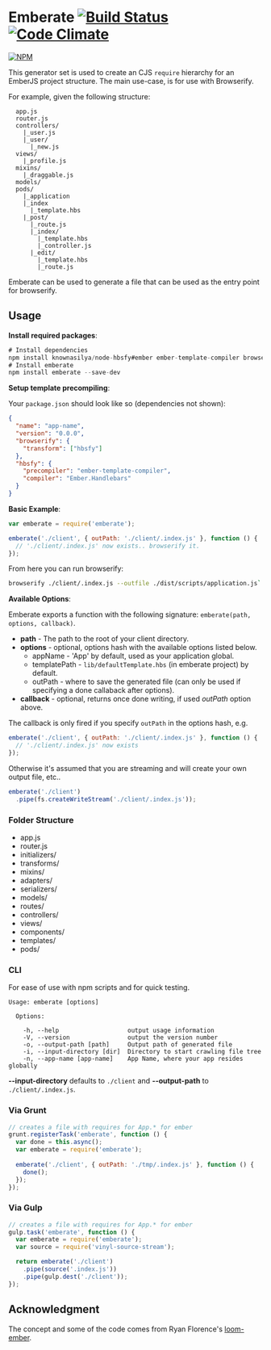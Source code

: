 Emberate [![Build Status][travis-img]][travis-url] [![Code Climate][coverage-img]][coverage-url]
======================

[![NPM][npm-badge-img]][npm-badge-url]

This generator set is used to create an CJS `require` hierarchy for an EmberJS project structure.
The main use-case, is for use with Browserify.  

For example, given the following structure:

```no-highlight
  app.js
  router.js
  controllers/
    |_user.js
    |_user/
      |_new.js
  views/
    |_profile.js
  mixins/
    |_draggable.js
  models/
  pods/
    |_application
    |_index
      |_template.hbs  
    |_post/
      |_route.js
      |_index/
        |_template.hbs
        |_controller.js
      |_edit/
        |_template.hbs
        |_route.js
```

Emberate can be used to generate a file that can be used as the
entry point for browserify.

## Usage

__Install required packages__:

```js
# Install dependencies
npm install knownasilya/node-hbsfy#ember ember-template-compiler browserify --save-dev
# Install emberate
npm install emberate --save-dev
```

__Setup template precompiling__:

Your `package.json` should look like so (dependencies not shown):

```json
{
  "name": "app-name",
  "version": "0.0.0",
  "browserify": {
    "transform": ["hbsfy"]
  },
  "hbsfy": {
    "precompiler": "ember-template-compiler",
    "compiler": "Ember.Handlebars"
  }
}
```

__Basic Example__:


```js
var emberate = require('emberate');

emberate('./client', { outPath: './client/.index.js' }, function () {
  // './client/.index.js' now exists.. browserify it.
});
```

From here you can run browserify: 

```bash
browserify ./client/.index.js --outfile ./dist/scripts/application.js`
```

__Available Options__:

Emberate exports a function with the following signature: `emberate(path, options, callback)`.

* __path__ - The path to the root of your client directory.
* __options__ - optional, options hash with the available options listed below.
  - appName - 'App' by default, used as your application global.
  - templatePath - `lib/defaultTemplate.hbs` (in emberate project) by default.
  - outPath - where to save the generated file (can only be used if specifying a done callaback after options).
* __callback__ - optional, returns once done writing, if used _outPath_ option above.

The callback is only fired if you specify `outPath` in the options hash, e.g.

```js
emberate('./client', { outPath: './client/.index.js' }, function () {
  // './client/.index.js' now exists
});
```

Otherwise it's assumed that you are streaming and will create your own output file, etc..

```js
emberate('./client')
  .pipe(fs.createWriteStream('./client/.index.js'));
```

### Folder Structure

- app.js
- router.js
- initializers/
- transforms/
- mixins/
- adapters/
- serializers/
- models/
- routes/
- controllers/
- views/
- components/
- templates/
- pods/

### CLI

For ease of use with npm scripts and for quick testing.

```no-highlight
Usage: emberate [options]

  Options:

    -h, --help                   output usage information
    -V, --version                output the version number
    -o, --output-path [path]     Output path of generated file
    -i, --input-directory [dir]  Directory to start crawling file tree
    -n, --app-name [app-name]    App Name, where your app resides globally
```

__--input-directory__ defaults to `./client` and __--output-path__ to `./client/.index.js`.


### Via Grunt

```js
// creates a file with requires for App.* for ember
grunt.registerTask('emberate', function () {
  var done = this.async();
  var emberate = require('emberate');
  
  emberate('./client', { outPath: './tmp/.index.js' }, function () {
    done();  
  });
});
```

### Via Gulp

```js
// creates a file with requires for App.* for ember
gulp.task('emberate', function () {
  var emberate = require('emberate');
  var source = require('vinyl-source-stream');

  return emberate('./client')
    .pipe(source('.index.js'))
    .pipe(gulp.dest('./client'));
});
```

## Acknowledgment

The concept and some of the code comes from Ryan Florence's [loom-ember][loom-ember].

[loom-ember]: https://github.com/rpflorence/loom-ember
[compiler]: https://github.com/toranb/ember-template-compiler
[travis-url]: https://travis-ci.org/AppGeo/emberate
[travis-img]: https://travis-ci.org/AppGeo/emberate.svg?branch=master
[npm-badge-img]: https://nodei.co/npm/emberate.svg?compact=true
[npm-badge-url]: https://nodei.co/npm/emberate/
[default-template]: https://github.com/AppGeo/emberate/blob/master/lib/defaultTemplate.hbs
[coverage-img]: https://codeclimate.com/github/AppGeo/emberate.png
[coverage-url]: https://codeclimate.com/github/AppGeo/emberate
